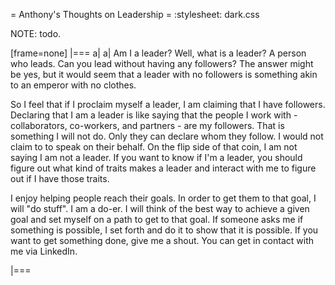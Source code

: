 = Anthony's Thoughts on Leadership =
:stylesheet: dark.css

NOTE: todo.

[frame=none]
|===
a|
a|
Am I a leader? Well, what is a leader?  A person who leads.  Can you lead without having any followers?  The answer might be yes, but it would seem that a leader with no followers is something akin to an emperor with no clothes.  

So I feel that if I proclaim myself a leader, I am claiming that I have followers.  Declaring that I am a leader is like saying that the people I work with - collaborators, co-workers, and partners - are my followers.  That is something I will not do.  Only they can declare whom they follow.  I would not claim to to speak on their behalf. On the flip side of that coin, I am not saying I am not a leader.  If you want to know if I'm a leader, you should figure out what kind of traits makes a leader and interact with me to figure out if I have those traits.  

I enjoy helping people reach their goals.  In order to get them to that goal, I will "do stuff".  I am a do-er.  I will think of the best way to achieve a given goal and set myself on a path to get to that goal.  If someone asks me if something is possible, I set forth and do it to show that it is possible.  If you want to get something done, give me a shout.  You can get in contact with me via LinkedIn.

|===
